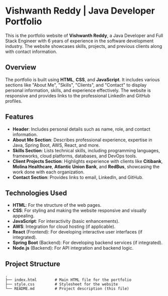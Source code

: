 # Vishwanth Reddy | Java Developer Portfolio
This is the portfolio website of **Vishwanth Reddy**, a Java Developer and Full Stack Engineer with 6 years of experience in the software development industry. The website showcases skills, projects, and previous clients along with contact information.

## Overview

The portfolio is built using **HTML**, **CSS**, and **JavaScript**. It includes various sections like "About Me", "Skills", "Clients", and "Contact" to display personal information, skills, and experience effectively. The website is responsive and provides links to the professional LinkedIn and GitHub profiles.

## Features

- **Header**: Includes personal details such as name, role, and contact information.
- **About Me Section**: Describes professional experience, expertise in Java, Spring Boot, AWS, React, and more.
- **Skills Section**: Lists technical skills, including programming languages, frameworks, cloud platforms, databases, and DevOps tools.
- **Client Projects Section**: Highlights experience with clients like **Citibank**, **Molina Healthcare**, **Atlantic Union Bank**, and **RedBus**, showcasing the work done with each organization.
- **Contact Section**: Provides links to email, LinkedIn, and GitHub.

## Technologies Used

- **HTML**: For the structure of the web pages.
- **CSS**: For styling and making the website responsive and visually appealing.
- **JavaScript**: For interactivity (basic enhancements).
- **AWS**: Integration for cloud hosting (if applicable).
- **React** (Frontend): For developing interactive user interfaces (if integrated).
- **Spring Boot** (Backend): For developing backend services (if integrated).
- **Node.js** (Backend): For API integration and backend logic.
  
## Project Structure

```plaintext
.
├── index.html        # Main HTML file for the portfolio
├── style.css         # Stylesheet for the website
└── README.md         # Project description (this file)
